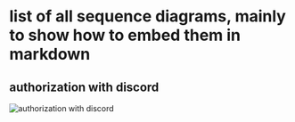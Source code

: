 # list of all sequence diagrams, mainly to show how to embed them in markdown

## authorization with discord

![authorization with discord](http://www.plantuml.com/plantuml/proxy?cache=no&src=https://raw.githubusercontent.com/rhenenrpg/rhenenrpg.github.io/main/uml/sd-login-oauth-discord.iuml)


